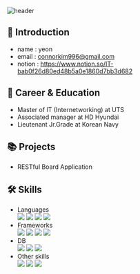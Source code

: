 ![header](https://capsule-render.vercel.app/api?type=venom&color=gradient&height=150&section=header&text=G'day%20mate!&fontColor=b5e2fa&fontSize=90)

## 🪪 Introduction
- name   : yeon
- email  : connorkim996@gmail.com
- notion : https://www.notion.so/IT-bab0f26d80ed48b5a0e1860d7bb3d682

## 📑 Career & Education
- Master of IT (Internetworking) at UTS
- Associated manager at HD Hyundai
- Lieutenant Jr.Grade at Korean Navy

## 📚 Projects
- RESTful Board Application


## 🛠 Skills
- Languages <br/>
<img src="https://img.shields.io/badge/Java-007396?style=flat&logo=java&logoColor=white"> <img src="https://img.shields.io/badge/Javascript-F7DF1E?style=flat&logo=javascript&logoColor=white"> <img src="https://img.shields.io/badge/Python-%233776AB?style=flat&logo=python&logoColor=white"> <img src="https://img.shields.io/badge/Linux-%23FCC624?style=flat&logo=linux&logoColor=white">
- Frameworks <br/>
<img src="https://img.shields.io/badge/Spring-6DB33F?style=flat&logo=spring&logoColor=white"> <img src="https://img.shields.io/badge/React-%2361DAFB?style=flat&logo=react&logoColor=white"> <img src="https://img.shields.io/badge/Typescript-%233178C6?style=flat&logo=typescript&logoColor=white"> <img src="https://img.shields.io/badge/Pandas-%23150458?style=flat&logo=pandas&logoColor=white">
- DB <br/>
<img src="https://img.shields.io/badge/MySQL-4479A1?style=flat&logo=MySQL&logoColor=white"> <img src="https://img.shields.io/badge/PostgreSQL-316192?logo=postgresql&logoColor=white"> <img src="https://img.shields.io/badge/MongoDB-%2347A248?style=flat&logo=mongodb&logoColor=white">
- Other skills <br/>
<img src="https://img.shields.io/badge/Git-%23F05032?style=flat&logo=git&logoColor=white"> <img src="https://img.shields.io/badge/Docker-%232496ED?style=flat&logo=docker&logoColor=white"> <img src="https://img.shields.io/badge/Excel-%23217346?style=flat&logo=microsoftexcel&logoColor=white">
